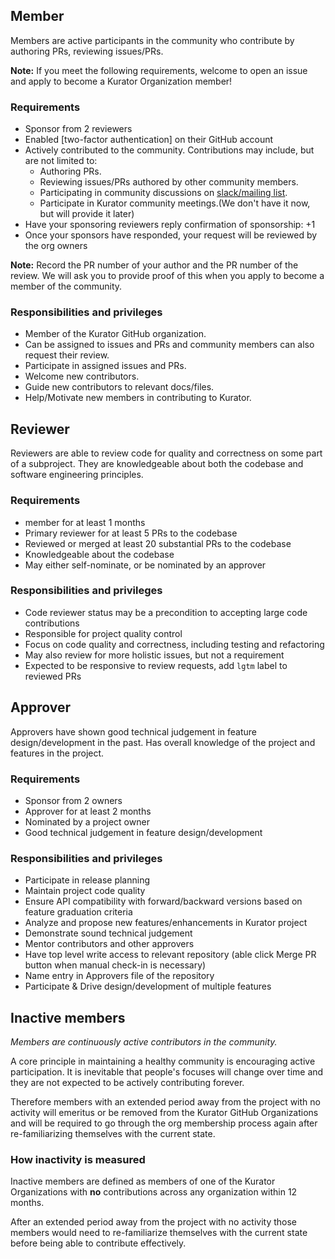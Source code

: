 ## Member

Members are active participants in the community who contribute by authoring PRs,
reviewing issues/PRs.

**Note:** If you meet the following requirements, welcome to open an issue and apply to become a Kurator Organization member!

### Requirements

- Sponsor from 2 reviewers
- Enabled [two-factor authentication] on their GitHub account
- Actively contributed to the community. Contributions may include, but are not limited to:
    - Authoring PRs.
    - Reviewing issues/PRs authored by other community members.
    - Participating in community discussions on [slack/mailing list](https://github.com/kurator-dev/kurator/blob/main/README.md#contact).
    - Participate in Kurator community meetings.(We don't have it now, but will provide it later)
- Have your sponsoring reviewers reply confirmation of sponsorship: +1
- Once your sponsors have responded, your request will be reviewed by the org owners

**Note:** Record the PR number of your author and the PR number of the review. We will ask you to provide proof of this when you apply to become a member of the community.

### Responsibilities and privileges

- Member of the Kurator GitHub organization.
- Can be assigned to issues and PRs and community members can also request their review.
- Participate in assigned issues and PRs.
- Welcome new contributors.
- Guide new contributors to relevant docs/files.
- Help/Motivate new members in contributing to Kurator.

## Reviewer

Reviewers are able to review code for quality and correctness on some part of a subproject.
They are knowledgeable about both the codebase and software engineering principles.

### Requirements

- member for at least 1 months
- Primary reviewer for at least 5 PRs to the codebase
- Reviewed or merged at least 20 substantial PRs to the codebase
- Knowledgeable about the codebase
- May either self-nominate,  or be nominated by an approver

### Responsibilities and privileges

- Code reviewer status may be a precondition to accepting large code contributions
- Responsible for project quality control
- Focus on code quality and correctness, including testing and refactoring
- May also review for more holistic issues, but not a requirement
- Expected to be responsive to review requests, add `lgtm` label to reviewed PRs

## Approver

Approvers have shown good technical judgement in feature design/development in the past.
Has overall knowledge of the project and features in the project.

### Requirements

- Sponsor from 2 owners
- Approver for at least 2 months
- Nominated by a project owner
- Good technical judgement in feature design/development

### Responsibilities and privileges

- Participate in release planning
- Maintain project code quality
- Ensure API compatibility with forward/backward versions based on feature graduation criteria
- Analyze and propose new features/enhancements in Kurator project
- Demonstrate sound technical judgement
- Mentor contributors and other approvers
- Have top level write access to relevant repository (able click Merge PR button when manual check-in is necessary)
- Name entry in Approvers file of the repository
- Participate & Drive design/development of multiple features

## Inactive members

_Members are continuously active contributors in the community._

A core principle in maintaining a healthy community is encouraging active
participation. It is inevitable that people's focuses will change over time and
they are not expected to be actively contributing forever.

Therefore members with an extended period away from the project with no activity
will emeritus or be removed from the Kurator GitHub Organizations and will be required to go through the org membership process again after re-familiarizing themselves with the current state.

### How inactivity is measured

Inactive members are defined as members of one of the Kurator Organizations
with **no** contributions across any organization within 12 months.

After an extended period away from the project with no activity
those members would need to re-familiarize themselves with the current state
before being able to contribute effectively.
